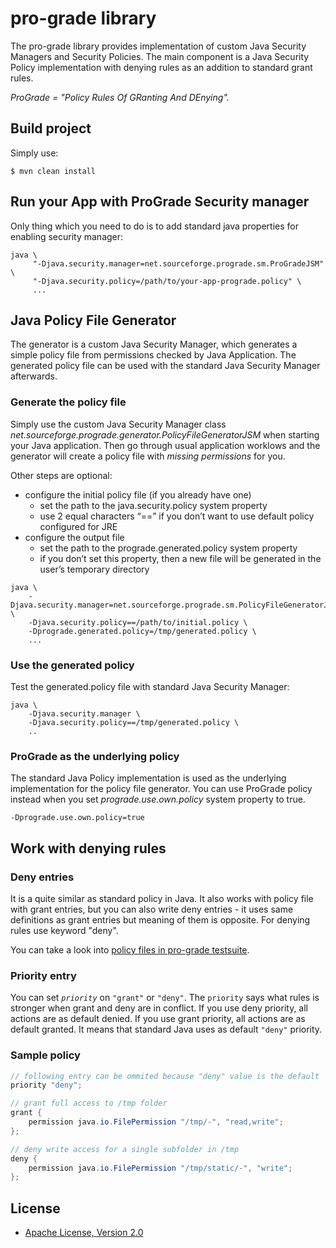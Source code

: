 # pro-grade library

The pro-grade library provides implementation of custom Java Security Managers and Security Policies. The main component is a Java Security Policy implementation with denying rules as an addition to standard grant rules.

*ProGrade = "Policy Rules Of GRanting And DEnying".*

## Build project
Simply use:

```Shell
$ mvn clean install
```

## Run your App with ProGrade Security manager

Only thing which you need to do is to add standard java properties for enabling security manager:

```Shell
java \
     "-Djava.security.manager=net.sourceforge.prograde.sm.ProGradeJSM" \
     "-Djava.security.policy=/path/to/your-app-prograde.policy" \
     ...
```

## Java Policy File Generator

The generator is a custom Java Security Manager, which generates a simple policy file from permissions checked by Java Application. The generated policy file can be used with the standard Java Security Manager afterwards.

### Generate the policy file

Simply use the custom Java Security Manager class *net.sourceforge.prograde.generator.PolicyFileGeneratorJSM* when starting your Java application. Then go through usual application worklows and the generator will create a policy file with *missing permissions* for you.

Other steps are optional:

* configure the initial policy file (if you already have one)
  * set the path to the java.security.policy system property
  * use 2 equal characters “==” if you don’t want to use default policy configured for JRE 
* configure the output file
  * set the path to the prograde.generated.policy system property
  * if you don’t set this property, then a new file will be generated in the user’s temporary directory

```Shell
java \
    -Djava.security.manager=net.sourceforge.prograde.sm.PolicyFileGeneratorJSM \
    -Djava.security.policy==/path/to/initial.policy \
    -Dprograde.generated.policy=/tmp/generated.policy \
    ...
```

### Use the generated policy

Test the generated.policy file with standard Java Security Manager: 

```Shell
java \
    -Djava.security.manager \
    -Djava.security.policy==/tmp/generated.policy \
    ..
```

### ProGrade as the underlying policy

The standard Java Policy implementation is used as the underlying implementation for the policy file generator. You can use ProGrade policy instead when you set *prograde.use.own.policy* system property to true.

```Shell
-Dprograde.use.own.policy=true
```


## Work with denying rules

### Deny entries

It is a quite similar as standard policy in Java. It also works with policy file with grant entries, but you can also write deny entries - it uses same definitions as grant entries but meaning of them is opposite. For denying rules use keyword "deny".

You can take a look into [policy files in pro-grade testsuite](https://github.com/pro-grade/progradeTests/tree/master/src/test/resources/policyfiles).

### Priority entry

You can set *`priority`* on `"grant"` or `"deny"`. The `priority` says what rules is stronger when grant and deny are in conflict. If you use deny priority, all actions are as default denied. If you use grant priority, all actions are as default granted. It means that standard Java uses as 
default `"deny"` priority.

### Sample policy

```Java
// following entry can be ommited because "deny" value is the default
priority "deny";

// grant full access to /tmp folder
grant {
	permission java.io.FilePermission "/tmp/-", "read,write";
};

// deny write access for a single subfolder in /tmp
deny {
	permission java.io.FilePermission "/tmp/static/-", "write";
};
```

## License

* [Apache License, Version 2.0](http://www.apache.org/licenses/LICENSE-2.0)
